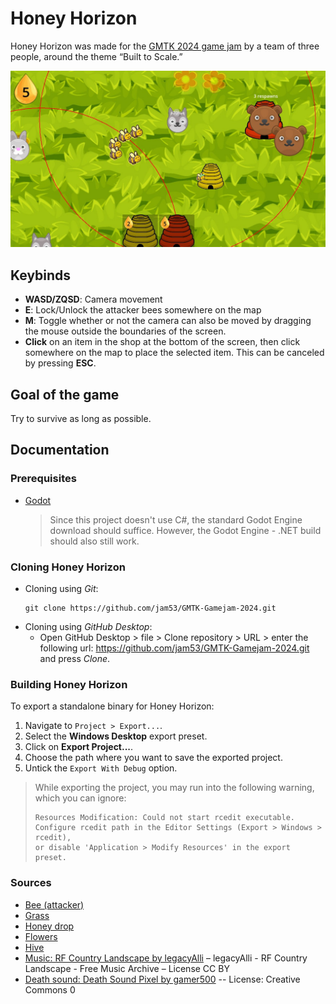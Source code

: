 # Honey Horizon
Honey Horizon was made for the [GMTK 2024 game jam](https://itch.io/jam/gmtk-2024) by a team of three people, around the theme “Built to Scale.”

![](./assets/sprites/HoneyHorizonGameplay.jpg)

## Keybinds
- **WASD/ZQSD**: Camera movement
- **E**: Lock/Unlock the attacker bees somewhere on the map
- **M**: Toggle whether or not the camera can also be moved by dragging the mouse outside the boundaries of the screen.
- **Click** on an item in the shop at the bottom of the screen, then click somewhere on the map to place the selected item. This can be canceled by pressing **ESC**.

## Goal of the game
Try to survive as long as possible.

## Documentation
### Prerequisites
- [Godot](https://godotengine.org/download/)
  > Since this project doesn't use C#, the standard Godot Engine download should suffice. However, the Godot Engine - .NET build should also still work.

### Cloning Honey Horizon
- Cloning using *Git*:
    ```
    git clone https://github.com/jam53/GMTK-Gamejam-2024.git
    ```
- Cloning using *GitHub Desktop*:
    - Open GitHub Desktop > file > Clone repository > URL > enter the following url: https://github.com/jam53/GMTK-Gamejam-2024.git and press *Clone*.

### Building Honey Horizon
To export a standalone binary for Honey Horizon:

1. Navigate to `Project > Export...`.
2. Select the **Windows Desktop** export preset.
3. Click on **Export Project...**.
4. Choose the path where you want to save the exported project.
5. Untick the `Export With Debug` option.

> While exporting the project, you may run into the following warning, which you can ignore:
> ```
> Resources Modification: Could not start rcedit executable. 
> Configure rcedit path in the Editor Settings (Export > Windows > rcedit),
> or disable 'Application > Modify Resources' in the export preset.
> ```

### Sources
* [Bee (attacker)](https://www.vecteezy.com/png/1203858-bee)
* [Grass](https://www.vecteezy.com/vector-art/8289688-seamless-texture-cartoon-grass-green-plants-pattern-for-wallpaper-vector-illustration-backdrop-organic-background-for-the-game-gui)
* [Honey drop](https://www.vecteezy.com/vector-art/14347164-honey-drop-icon-cartoon-vector-bee-nectar)
* [Flowers](https://delirioussteve.itch.io/flower-power-2d-imagesicons)
* [Hive](https://clipart-library.com/clipart/6Tp6Knqyc.htm)
* [Music: RF Country Landscape by legacyAlli](https://freemusicarchive.org/music/legacyAlli/legacyAlli-RF_Country_Landscape) – legacyAlli - RF Country Landscape - Free Music Archive – License CC BY
* [Death sound: Death Sound Pixel by gamer500](https://freesound.org/s/692084/) -- License: Creative Commons 0

